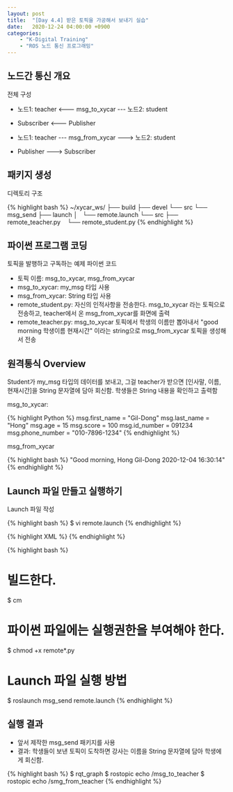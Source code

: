 ```yaml
---
layout: post
title:  "[Day 4.4] 받은 토픽을 가공해서 보내기 실습"
date:   2020-12-24 04:00:00 +0900
categories:
    - "K-Digital Training"
    - "ROS 노드 통신 프로그래밍"
---
```


## 노드간 통신 개요

전체 구성

- 노드1: teacher <--- msg_to_xycar --- 노드2: student
- Subscriber <--- Publisher

- 노드1: teacher --- msg_from_xycar ---> 노드2: student
- Publisher ---> Subscriber


## 패키지 생성

디렉토리 구조

{% highlight bash %}
~/xycar_ws/
├── build
├── devel
└── src
    └── msg_send
        ├── launch
        │   └── remote.launch
        └── src
            ├── remote_teacher.py
            └── remote_student.py
{% endhighlight %}



## 파이썬 프로그램 코딩

토픽을 발행하고 구독하는 예제 파이썬 코드

- 토픽 이름: msg_to_xycar, msg_from_xycar
- msg_to_xycar: my_msg 타입 사용
- msg_from_xycar: String 타입 사용
- remote_student.py: 자신의 인적사항을 전송한다. msg_to_xycar 라는 토픽으로 전송하고, teacher에서 온 msg_from_xycar를 화면에 출력
- remote_teacher.py: msg_to_xycar 토픽에서 학생의 이름만 뽑아내서 "good morning 학생이름 현재시간" 이라는 string으로 msg_from_xycar 토픽을 생성해서 전송



## 원격통식 Overview

Student가 my_msg 타입의 데이터를 보내고, 그걸 teacher가 받으면 [인사말, 이름, 현재시간]을 String 문자열에 담아 회신함. 학생들은 String 내용을 확인하고 출력함

msg_to_xycar:

{% highlight Python %}
msg.first_name = "Gil-Dong"
msg.last_name = "Hong"
msg.age = 15
msg.score = 100
msg.id_number = 091234
msg.phone_number = "010-7896-1234"
{% endhighlight %}

msg_from_xycar

{% highlight bash %}
"Good morning, Hong Gil-Dong 2020-12-04 16:30:14"
{% endhighlight %}


## Launch 파일 만들고 실행하기

Launch 파일 작성

{% highlight bash %}
$ vi remote.launch
{% endhighlight %}

{% highlight XML %}
<launch>
    <node pkg="msg_send" type="remote_teacher.py" name="teacher" output="screen"/>
    <node pkg="msg_send" type="remote_student.py" name="student" output="screen"/>
</launch>
{% endhighlight %}

{% highlight bash %}
# 빌드한다.
$ cm

# 파이썬 파일에는 실행권한을 부여해야 한다.
$ chmod +x remote*.py

# Launch 파일 실행 방법
$ roslaunch msg_send remote.launch
{% endhighlight %}


## 실행 결과

- 앞서 제작한 msg_send 패키지를 사용
- 결과: 학생들이 보낸 토픽이 도착하면 강사는 이름을 String 문자열에 담아 학생에게 회신함.

{% highlight bash %}
$ rqt_graph
$ rostopic echo /msg_to_teacher
$ rostopic echo /smg_from_teacher
{% endhighlight %}
